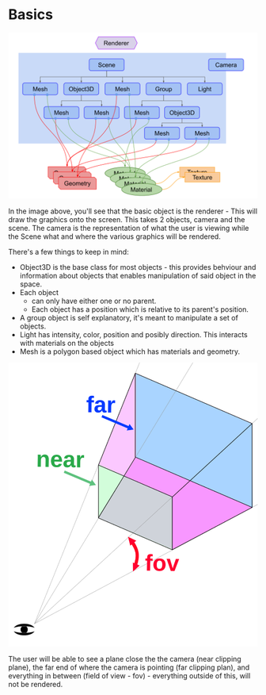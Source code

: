 # Basics

![alt text](./threejs-structure.svg)

In the image above, you'll see that the basic object is the renderer - This will draw the graphics onto the screen. This takes 2 objects, camera and the scene. The camera is the representation of what the user is viewing while the Scene what and where the various graphics will be rendered.

There's a few things to keep in mind:

* Object3D is the base class for most objects - this provides behviour and information about objects that enables manipulation of said object in the space.
* Each object
    * can only have either one or no parent.
    * Each object has a position which is relative to its parent's position.
* A group object is self explanatory, it's meant to manipulate a set of objects.
* Light has intensity, color, position and posibly direction. This interacts with materials on the objects
* Mesh is a polygon based object which has materials and geometry.

![alt text](./frustum-3d.svg)

The user will be able to see a plane close the the camera (near clipping plane), the far end of where the camera is pointing (far clipping plan), and everything in between (field of view - fov) - everything outside of this, will not be rendered.